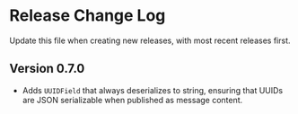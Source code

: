 # Release Change Log

Update this file when creating new releases, with most recent releases first.

## Version 0.7.0

 -  Adds `UUIDField` that always deserializes to string, ensuring that UUIDs
    are JSON serializable when published as message content.
